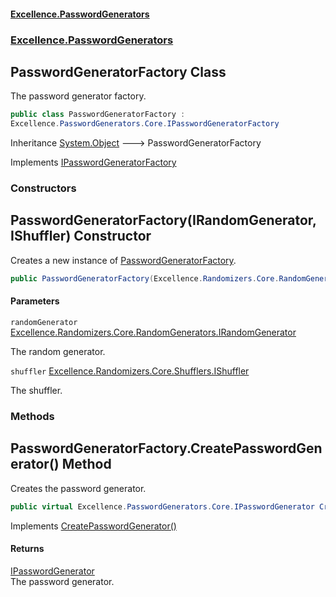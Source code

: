 #### [Excellence.PasswordGenerators](Excellence.PasswordGenerators.md 'Excellence.PasswordGenerators')
### [Excellence.PasswordGenerators](Excellence.PasswordGenerators.md#Excellence.PasswordGenerators 'Excellence.PasswordGenerators')

## PasswordGeneratorFactory Class

The password generator factory.

```csharp
public class PasswordGeneratorFactory :
Excellence.PasswordGenerators.Core.IPasswordGeneratorFactory
```

Inheritance [System.Object](https://docs.microsoft.com/en-us/dotnet/api/System.Object 'System.Object') &#129106; PasswordGeneratorFactory

Implements [IPasswordGeneratorFactory](IPasswordGeneratorFactory.md 'Excellence.PasswordGenerators.Core.IPasswordGeneratorFactory')
### Constructors

<a name='Excellence.PasswordGenerators.PasswordGeneratorFactory.PasswordGeneratorFactory(Excellence.Randomizers.Core.RandomGenerators.IRandomGenerator,Excellence.Randomizers.Core.Shufflers.IShuffler)'></a>

## PasswordGeneratorFactory(IRandomGenerator, IShuffler) Constructor

Creates a new instance of [PasswordGeneratorFactory](PasswordGeneratorFactory.md 'Excellence.PasswordGenerators.PasswordGeneratorFactory').

```csharp
public PasswordGeneratorFactory(Excellence.Randomizers.Core.RandomGenerators.IRandomGenerator randomGenerator, Excellence.Randomizers.Core.Shufflers.IShuffler shuffler);
```
#### Parameters

<a name='Excellence.PasswordGenerators.PasswordGeneratorFactory.PasswordGeneratorFactory(Excellence.Randomizers.Core.RandomGenerators.IRandomGenerator,Excellence.Randomizers.Core.Shufflers.IShuffler).randomGenerator'></a>

`randomGenerator` [Excellence.Randomizers.Core.RandomGenerators.IRandomGenerator](https://docs.microsoft.com/en-us/dotnet/api/Excellence.Randomizers.Core.RandomGenerators.IRandomGenerator 'Excellence.Randomizers.Core.RandomGenerators.IRandomGenerator')

The random generator.

<a name='Excellence.PasswordGenerators.PasswordGeneratorFactory.PasswordGeneratorFactory(Excellence.Randomizers.Core.RandomGenerators.IRandomGenerator,Excellence.Randomizers.Core.Shufflers.IShuffler).shuffler'></a>

`shuffler` [Excellence.Randomizers.Core.Shufflers.IShuffler](https://docs.microsoft.com/en-us/dotnet/api/Excellence.Randomizers.Core.Shufflers.IShuffler 'Excellence.Randomizers.Core.Shufflers.IShuffler')

The shuffler.
### Methods

<a name='Excellence.PasswordGenerators.PasswordGeneratorFactory.CreatePasswordGenerator()'></a>

## PasswordGeneratorFactory.CreatePasswordGenerator() Method

Creates the password generator.

```csharp
public virtual Excellence.PasswordGenerators.Core.IPasswordGenerator CreatePasswordGenerator();
```

Implements [CreatePasswordGenerator()](IPasswordGeneratorFactory.md#Excellence.PasswordGenerators.Core.IPasswordGeneratorFactory.CreatePasswordGenerator() 'Excellence.PasswordGenerators.Core.IPasswordGeneratorFactory.CreatePasswordGenerator()')

#### Returns
[IPasswordGenerator](IPasswordGenerator.md 'Excellence.PasswordGenerators.Core.IPasswordGenerator')  
The password generator.